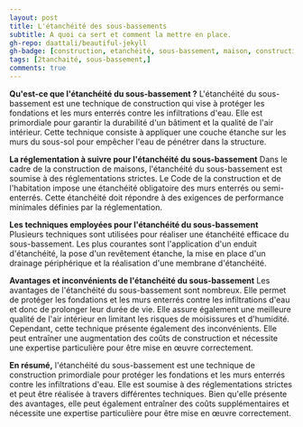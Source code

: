 ```yaml
---
layout: post
title: L'étanchéité des sous-bassements
subtitle: A quoi ca sert et comment la mettre en place.
gh-repo: daattali/beautiful-jekyll
gh-badge: [construction, etanchéité, sous-bassement, maison, construction, individuel, villa, réglementation,]
tags: [2tanchaité, sous-bassement,]
comments: true
---
```


**Qu'est-ce que l'étanchéité du sous-bassement ?**
L'étanchéité du sous-bassement est une technique de construction qui vise à protéger les fondations et les murs enterrés contre les infiltrations d'eau. Elle est primordiale pour garantir la durabilité d'un bâtiment et la qualité de l'air intérieur. Cette technique consiste à appliquer une couche étanche sur les murs du sous-sol pour empêcher l'eau de pénétrer dans la structure.

**La réglementation à suivre pour l'étanchéité du sous-bassement**
Dans le cadre de la construction de maisons, l'étanchéité du sous-bassement est soumise à des réglementations strictes. Le Code de la construction et de l'habitation impose une étanchéité obligatoire des murs enterrés ou semi-enterrés. Cette étanchéité doit répondre à des exigences de performance minimales définies par la réglementation.

**Les techniques employées pour l'étanchéité du sous-bassement**
Plusieurs techniques sont utilisées pour réaliser une étanchéité efficace du sous-bassement. Les plus courantes sont l'application d'un enduit d'étanchéité, la pose d'un revêtement étanche, la mise en place d'un drainage périphérique et la réalisation d'une membrane d'étanchéité.

**Avantages et inconvénients de l'étanchéité du sous-bassement**
Les avantages de l'étanchéité du sous-bassement sont nombreux. Elle permet de protéger les fondations et les murs enterrés contre les infiltrations d'eau et donc de prolonger leur durée de vie. Elle assure également une meilleure qualité de l'air intérieur en limitant les risques de moisissures et d'humidité. Cependant, cette technique présente également des inconvénients. Elle peut entraîner une augmentation des coûts de construction et nécessite une expertise particulière pour être mise en œuvre correctement.

**En résumé,** l'étanchéité du sous-bassement est une technique de construction primordiale pour protéger les fondations et les murs enterrés contre les infiltrations d'eau. Elle est soumise à des réglementations strictes et peut être réalisée à travers différentes techniques. Bien qu'elle présente des avantages, elle peut également entraîner des coûts supplémentaires et nécessite une expertise particulière pour être mise en œuvre correctement.